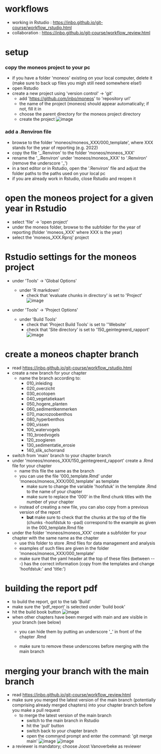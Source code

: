 # workflows

-   working in Rstudio : <https://inbo.github.io/git-course/workflow_rstudio.html>
-   collaboration : <https://inbo.github.io/git-course/workflow_review.html>

# setup

### copy the moneos project to your pc

-   if you have a folder 'moneos' existing on your local computer, delete it (make sure to back up files you migh still need somewhere else!)
-   open Rstudio
-   create a new project using 'version control' -\> 'git'
    -   add '<https://github.com/inbo/moneos>' to 'repository url'
    -   the name of the project (moneos) should appear automatically; if not, fill it in
    -   choose the parent directory for the moneos project directory
    -   create the project ![image](https://user-images.githubusercontent.com/45075881/170995002-4847b3b7-d0c6-4aef-93c4-48b9470b032d.png)

### add a .Renviron file

-   browse to the folder 'moneos/moneos_XXX/000_template', where XXX stands for the year of reporting (e.g. 2022)
-   copy the file '\_.Renviron' to the folder 'moneos/moneos_XXX'
-   rename the '\_.Renviron' under 'moneos/moneos_XXX' to '.Renviron' (remove the underscore '\_')
-   in a text editor or in Rstudio, open the '.Renviron' file and adjust the folder paths to the paths used on your local pc
-   if you are already work in Rstudio, close Rstudio and reopen it

# open the moneos project for a given year in Rstudio

-   select 'file' -\> 'open project'
-   under the moneos folder, browse to the subfolder for the year of reporting (folder 'moneos_XXX' where XXX is the year)
-   select the 'moneos_XXX.Rproj' project

# Rstudio settings for the moneos project

-   under 'Tools' -\> 'Global Options'
    -   under 'R markdown'
        -   check that 'evaluate chunks in directory' is set to 'Project' ![image](https://user-images.githubusercontent.com/45075881/171018619-bb8a6a2e-67b7-4990-9ed0-42a6d004bdcd.png)

-   under 'Tools' -\> 'Project Options'
    -   under 'Build Tools'
        -   check that 'Project Build Tools' is set to ''Website'
        -   check that 'Site directory' is set to '150_geintegreerd_rapport' ![image](https://user-images.githubusercontent.com/45075881/171019335-e213f765-ccab-43df-88bf-92f0ee053fe1.png)

# create a moneos chapter branch

-   read <https://inbo.github.io/git-course/workflow_rstudio.html>
-   create a new branch for your chapter
    -   name the branch according to:
        -   010_inleiding
        -   020_overzicht
        -   030_ecotopen
        -   040_vegetatiekaart
        -   050_hogere_planten
        -   060_sedimentkenmerken
        -   070_macrozoobenthos
        -   080_hyperbenthos
        -   090_vissen
        -   100_watervogels
        -   110_broedvogels
        -   120_zoogieren
        -   130_sedimentatie_erosie
        -   140_slik_schorrand
-   switch from 'main' branch to your chapter branch
-   under 'moneos/moneos_XXX/150_geintegreerd_rapport' create a .Rmd file for your chapter
    -   name this file the same as the branch
    -   you can use the file '000_template.Rmd' under 'moneos/moneos_XXX/000_template' as template
        -   make sure to change the variable 'hoofstuk' in the template .Rmd to the name of your chapter
        -   make sure to replace the '000' in the Rmd chunk titles with the number of your chapter
    -   instead of creating a new file, you can also copy from a previous version of the report
        -   **but** make sure to check that the chunks at the top of the file (chunks -hoofdstuk to -pad) correspond to the example as given in the 000_template.Rmd file
-   under the folder 'moneos/moneos_XXX' create a subfolder for your chapter with the same name as the chapter
    -   use this folder to store .Rmd files for data management and analysis
    -   examples of such files are given in the folder 'moneos/moneos_XXX/000_template'
    -   make sure that the yaml header at the top of these files (between ---) has the correct information (copy from the templates and change 'hoofdstuk:' and 'title:')

# building the report pdf

-   to build the report, got to the tab 'Build'
-   make sure the 'pdf_report' is selected under 'build book'
-   hit the build book button ![image](https://user-images.githubusercontent.com/45075881/171016595-b1a3f3a1-d8b6-4d5b-80f7-9f787fcc9827.png)
-   when other chapters have been merged with main and are visible in your branch (see below)
    -   you can hide them by putting an underscore '\_' in front of the chapter .Rmd

    -   make sure to remove these underscores before merging with the main branch

# merging your branch with the main branch

-   read <https://inbo.github.io/git-course/workflow_review.html>
-   make sure you merged the latest version of the main branch (potentially comprising already merged chapters) into your chapter branch before you make a pull request
    -   to merge the latest version of the main branch
        -   switch to the main branch in Rstudio
        -   hit the 'pull' button
        -   switch back to your chapter branch
        -   open the command prompt and enter the command: 'git merge main' ![image](https://user-images.githubusercontent.com/45075881/171015659-d57a66a4-dfec-4f1c-ac58-6cffd4b4ea90.png) ![image](https://user-images.githubusercontent.com/45075881/171015844-d28f3385-cfef-4727-8457-dc000c56ce89.png)
-   a reviewer is mandatory; choose Joost Vanoverbeke as reviewer
